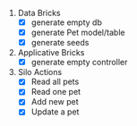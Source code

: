 1. Data Bricks
    - [X] generate empty db
    - [X] generate Pet model/table
    - [X] generate seeds

2. Applicative Bricks
    - [X] generate empty controller

3. Silo Actions 
    - [X] Read all pets
    - [X] Read one pet
    - [X] Add new pet
    - [X] Update a pet

